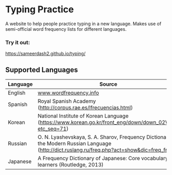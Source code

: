 # Typing Practice

A website to help people practice typing in a new language. Makes use of semi-official word frequency lists for different languages.

### Try it out:
https://sameerdash2.github.io/typing/

## Supported Languages
| Language | Source |
| --- | --- |
| English | www.wordfrequency.info |
| Spanish | Royal Spanish Academy (http://corpus.rae.es/lfrecuencias.html) |
| Korean | National Institute of Korean Language (https://www.korean.go.kr/front_eng/down/down_02V.do?etc_seq=71) |
| Russian | O. N. Lyashevskaya, S. A. Sharov, Frequency Dictionary of the Modern Russian Language (http://dict.ruslang.ru/freq.php?act=show&dic=freq_freq) |
| Japanese | A Frequency Dictionary of Japanese: Core vocabulary for learners (Routledge, 2013) |
